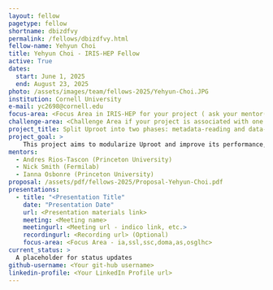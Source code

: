 ```yaml
---
layout: fellow
pagetype: fellow
shortname: dbizdfvy
permalink: /fellows/dbizdfvy.html
fellow-name: Yehyun Choi
title: Yehyun Choi - IRIS-HEP Fellow
active: True
dates:
  start: June 1, 2025
  end: August 23, 2025
photo: /assets/images/team/fellows-2025/Yehyun-Choi.JPG
institution: Cornell University
e-mail: yc2698@cornell.edu
focus-area: <Focus Area in IRIS-HEP for your project ( ask your mentor(s) ) - ia,ssl,ssc,doma,as,osglhc >
challenge-area: <Challenge Area if your project is associated with one of the Grand Challenges: agc, data-grand-challenge, training-grand-challenge>
project_title: Split Uproot into two phases: metadata-reading and data-reading
project_goal: >
    This project aims to modularize Uproot and improve its performance, splitting the metadata-reading phase and the data-reading phase.
mentors:
  - Andres Rios-Tascon (Princeton University)
  - Nick Smith (Fermilab)
  - Ianna Osbonre (Princeton University)
proposal: /assets/pdf/fellows-2025/Proposal-Yehyun-Choi.pdf
presentations:
  - title: "<Presentation Title"
    date: "Presentation Date"
    url: <Presentation materials link>
    meeting: <Meeting name>
    meetingurl: <Meeting url - indico link, etc.>
    recordingurl: <Recording url> (Optional)
    focus-area: <Focus Area - ia,ssl,ssc,doma,as,osglhc>
current_status: >
  A placeholder for status updates
github-username: <Your git-hub username>
linkedin-profile: <Your LinkedIn Profile url>
---
```

